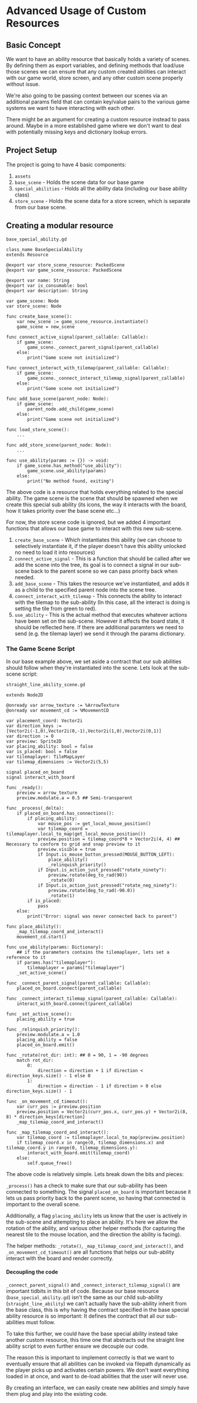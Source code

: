 # Advanced Usage of Custom Resources

## Basic Concept

We want to have an ability resource that basically holds a variety of scenes. By defining them as export variables, and defining methods that load/use those scenes we can ensure that any custom created abilities can interact with our game world, store screen, and any other custom scene properly without issue.

We're also going to be passing context between our scenes via an additional params field that can contain key/value pairs to the various game systems we want to have interacting with each other.

There might be an argument for creating a custom resource instead to pass around. Maybe in a more established game where we don't want to deal with potentially missing keys and dictionary lookup errors.

## Project Setup

The project is going to have 4 basic components:

1. `assets` 
2. `base_scene` - Holds the scene data for our base game
3. `special_abilities` - Holds all the ability data (including our base ability class)
4. `store_scene` - Holds the scene data for a store screen, which is separate from our base scene.

## Creating a modular resource

```
base_special_ability.gd

class_name BaseSpecialAbility
extends Resource

@export var store_scene_resource: PackedScene
@export var game_scene_resource: PackedScene

@export var name: String
@export var is_consumable: bool
@export var description: String

var game_scene: Node
var store_scene: Node

func create_base_scene():
	var new_scene := game_scene_resource.instantiate()
	game_scene = new_scene

func connect_active_signal(parent_callable: Callable):
	if game_scene:
		game_scene._connect_parent_signal(parent_callable)
	else:
		print("Game scene not initialized")
	
func connect_interact_with_tilemap(parent_callable: Callable):
	if game_scene:
		game_scene._connect_interact_tilemap_signal(parent_callable)
	else:
		print("Game scene not initialized")
		
func add_base_scene(parent_node: Node):
	if game_scene:
		parent_node.add_child(game_scene)
	else:
		print("Game scene not initialized")

func load_store_scene():
	...

func add_store_scene(parent_node: Node):
	...

func use_ability(params := {}) -> void:
	if game_scene.has_method("use_ability"):
		game_scene.use_ability(params)
	else:
		print("No method found, exiting")

```

The above code is a resource that holds everything related to the special ability. The game scene is the scene that should be spawned when we create this special sub ability (its icons, the way it interacts with the board, how it takes priority over the base scene etc...)

For now, the store scene code is ignored, but we added 4 important functions that allows our base game to interact with this new sub-scene.

1. `create_base_scene` - Which instantiates this ability (we can choose to selectively instantiate it, if the player doesn't have this ability unlocked no need to load it into resources)
2. `connect_active_signal` - This is a function that should be called after we add the scene into the tree, its goal is to connect a signal in our sub-scene back to the parent scene so we can pass priority back when needed.
3. `add_base_scene` - This takes the resource we've instantiated, and adds it as a child to the specified parent node into the scene tree.
4. `connect_interact_with_tilemap` - This connects the ability to interact with the tilemap to the sub-ability (In this case, all the interact is doing is setting the tile from green to red).
5. `use_ability` - This is the actual method that executes whatever actions have been set on the sub-scene. However it affects the board state, it should be reflected here. If there are additional paramters we need to send (e.g. the tilemap layer) we send it through the params dictionary.

### The Game Scene Script

In our base example above, we set aside a contract that our sub abilities should follow when they're instantiated into the scene. Lets look at the sub-scene script:

```
straight_line_ability_scene.gd

extends Node2D

@onready var arrow_texture := %ArrowTexture
@onready var movement_cd := %MovementCD

var placement_coord: Vector2i
var direction_keys := [Vector2i(-1,0),Vector2i(0,-1),Vector2i(1,0),Vector2i(0,1)]
var direction := 0
var preview: Sprite2D
var placing_ability: bool = false
var is_placed: bool = false
var tilemaplayer: TileMapLayer
var tilemap_dimensions := Vector2i(5,5)

signal placed_on_board
signal interact_with_board

func _ready():
	preview = arrow_texture
	preview.modulate.a = 0.5 ## Semi-transparent

func _process(_delta):
	if placed_on_board.has_connections():
		if placing_ability:
			var mouse_pos := get_local_mouse_position()
			var tilemap_coord = tilemaplayer.local_to_map(get_local_mouse_position())
			preview.position = tilemap_coord*8 + Vector2i(4, 4) ## Necessary to conform to grid and snap preview to it
			preview.visible = true
			if Input.is_mouse_button_pressed(MOUSE_BUTTON_LEFT):
				place_ability()
				_relinquish_priority()
			if Input.is_action_just_pressed("rotate_ninety"):
				preview.rotate(deg_to_rad(90))
				_rotate(0)
			if Input.is_action_just_pressed("rotate_neg_ninety"):
				preview.rotate(deg_to_rad(-90.0))
				_rotate(1)
		if is_placed:
			pass
	else:
		print("Error: signal was never connected back to parent")

func place_ability():
	_map_tilemap_coord_and_interact()
	movement_cd.start()

func use_ability(params: Dictionary):
	## if the parameters contains the tilemaplayer, lets set a reference to it
	if params.has("tilemaplayer"):
		tilemaplayer = params["tilemaplayer"]
	_set_active_scene()	
	
func _connect_parent_signal(parent_callable: Callable):
	placed_on_board.connect(parent_callable)

func _connect_interact_tilemap_signal(parent_callable: Callable):
	interact_with_board.connect(parent_callable)
	
func _set_active_scene():
	placing_ability = true
	
func _relinquish_priority():
	preview.modulate.a = 1.0
	placing_ability = false
	placed_on_board.emit()
	
func _rotate(rot_dir: int): ## 0 = 90, 1 = -90 degrees
	match rot_dir:
		0:
			direction = direction + 1 if direction < direction_keys.size() - 1 else 0
		1:
			direction = direction - 1 if direction > 0 else direction_keys.size() - 1

func _on_movement_cd_timeout():
	var curr_pos := preview.position
	preview.position = Vector2i(curr_pos.x, curr_pos.y) + Vector2i(8, 8) * direction_keys[direction]
	_map_tilemap_coord_and_interact()

func _map_tilemap_coord_and_interact():
	var tilemap_coord := tilemaplayer.local_to_map(preview.position)
	if tilemap_coord.x in range(0, tilemap_dimensions.x) and tilemap_coord.y in range(0, tilemap_dimensions.y):
		interact_with_board.emit(tilemap_coord)
	else:
		self.queue_free()
```

The above code is relatively simple. Lets break down the bits and pieces:
	
`_process()` has a check to make sure that our sub-ability has been connected to something. The signal `placed_on_board` is important because it lets us pass priority back to the parent scene, so having that connected is important to the overall scene.

Additionally, a flag `placing_ability` lets us know that the user is actively in the sub-scene and attempting to place an ability. It's here we allow the rotation of the ability, and various other helper methods (for capturing the nearest tile to the mouse location, and the direction the ability is facing).

The helper methods: `_rotate()`, `_map_tilemap_coord_and_interact()`, and `_on_movement_cd_timeout()` are all functions that helps our sub-ability interact with the board and render correctly.

#### Decoupling the code 

 `_connect_parent_signal()` and `_connect_interact_tilemap_signal()` are important tidbits in this bit of code. Because our base resource (`base_special_ability.gd`) isn't the same as our child sub-ability (`straight_line_ability`) we can't actually have the sub-ability inherit from the base class, this is why having the contract specified in the base special ability resource is so important: It defines the contract that all our sub-abilities must follow.

To take this further, we could have the base special ability instead take another custom resource, this time one that abstracts out the straight line ability script to even further ensure we decouple our code.

The reason this is important to implement correctly is that we want to eventually ensure that all abilities can be invoked via filepath dynamically as the player picks up and activates certain powers. We don't want everything loaded in at once, and want to de-load abilities that the user will never use.

By creating an interface, we can easily create new abilities and simply have them plug and play into the existing code.
